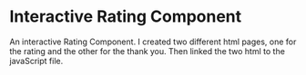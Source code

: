 # Interactive Rating Component
 An interactive Rating Component.
I created two different html pages, one for the rating and the other for the thank you.
Then linked the two html to the javaScript file.
 